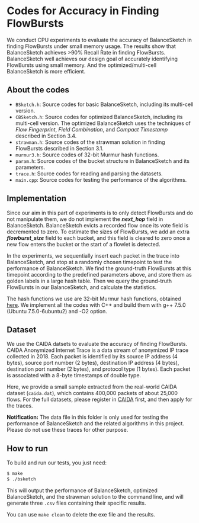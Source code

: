 # Codes for Accuracy in Finding FlowBursts

We conduct CPU experiments to evaluate the accuracy of BalanceSketch in finding FlowBursts under small memory usage. 
The results show that BalanceSketch achieves >90% Recall Rate in finding FlowBursts. BalanceSketch well achieves our design goal of accurately identifying FlowBursts using small memory. And the optimized/multi-cell BalanceSketch is more efficient.

## About the codes

- `BSketch.h`: Source codes for basic BalanceSketch, including its multi-cell version. 
- `CBSketch.h`: Source codes for optimized BalanceSketch, including its multi-cell version. The optimized BalanceSketch uses the techniques of _Flow Fingerprint_, _Field Combination_, and _Compact Timestamp_ described in Section 3.4. 
- `strawman.h`: Source codes of the strawman solution in finding FlowBursts described in Section 3.1.
- `murmur3.h`: Source codes of 32-bit Murmur hash functions. 
- `param.h`: Source codes of the bucket structure in BalanceSketch and its parameters.  
- `trace.h`: Source codes for reading and parsing the datasets. 
- `main.cpp`: Source codes for testing the performance of the algorithms. 

## Implementation

Since our aim in this part of experiments is to only detect FlowBursts and do not manipulate them, we do not implement the ***next_hop*** field in BalanceSketch. BalanceSketch evicts a recorded flow once its vote field is decremented to zero. To estimate the sizes of FlowBursts, we add an extra ***flowburst_size*** field to each bucket, and this field is cleared to zero once a new flow enters the bucket or the start of a flowlet is detected. 

In the experiments, we sequentially insert each packet in the trace into BalanceSketch, and stop at a randomly chosen timepoint to test the performance of BalanceSketch. We find the ground-truth FlowBursts at this timepoint according to the predefined parameters above, and store them as golden labels in a large hash table. Then we query the ground-truth FlowBursts in our BalanceSketch, and calculate the statistics.

The hash functions we use are 32-bit Murmur hash functions, obtained [here](https://github.com/aappleby/smhasher/blob/master/src/MurmurHash3.cpp).
We implement all the codes with C++ and build them with g++ 7.5.0 (Ubuntu 7.5.0-6ubuntu2) and -O2 option. 


## Dataset

We use the CAIDA datsets to evaluate the accuracy of finding FlowBursts. CAIDA Anonymized Internet Trace is a data stream of anonymized IP trace collected in 2018. Each packet is identified by its source IP address (4 bytes), source port number (2 bytes), destination IP address (4 bytes), destination port number (2 bytes), and protocol type (1 bytes). Each packet is associated with a 8-byte timestamps of double type. 

Here, we provide a small sample extracted from the real-world CAIDA dataset (`caida.dat`), which contains 400,000 packets of about 25,000 flows. For the full datasets, please register in [CAIDA](http://www.caida.org/home/) first, and then apply for the traces. 

**Notification:** The data file in this folder is only used for testing the performance of BalanceSketch and the related algorithms in this project. Please do not use these traces for other purpose. 




## How to run

To build and run our tests, you just need: 

```bash
$ make
$ ./bsketch
```

This will output the performance of BalanceSketch, optimized BalanceSketch, and the strawman solution to the command line, and will generate three `.csv` files containing their specific results. 

You can use `make clean` to delete the exe file and the results. 
